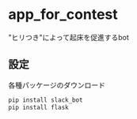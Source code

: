 # app_for_contest
"ヒリつき"によって起床を促進するbot

## 設定
各種パッケージのダウンロード

```python
pip install slack_bot
pip install flask
```
